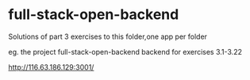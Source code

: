 # full-stack-open-backend
Solutions of part 3
exercises to this folder,one app per folder

eg. the project full-stack-open-backend backend for exercises 3.1-3.22

http://116.63.186.129:3001/